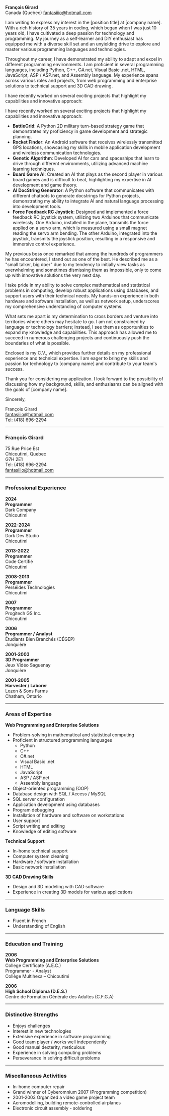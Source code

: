 **François Girard**  
Canada (Quebec)
fantasiiio@hotmail.com


I am writing to express my interest in the [position title] at [company name]. With a rich history of 35 years in coding, which began when I was just 10 years old, I have cultivated a deep passion for technology and programming. My journey as a self-learner and DIY enthusiast has equipped me with a diverse skill set and an unyielding drive to explore and master various programming languages and technologies.

Throughout my career, I have demonstrated my ability to adapt and excel in different programming environments. I am proficient in several programming languages, including Python, C++, C#.net, Visual Basic .net, HTML, JavaScript, ASP / ASP.net, and Assembly language. My experience spans across various roles and projects, from web programming and enterprise solutions to technical support and 3D CAD drawing.

I have recently worked on several exciting projects that highlight my capabilities and innovative approach:

I have recently worked on several exciting projects that highlight my capabilities and innovative approach:

-   **BattleGrid**: A Python 2D military turn-based strategy game that demonstrates my proficiency in game development and strategic planning.
-   **Rocket Finder**: An Android software that receives wirelessly transmitted GPS locations, showcasing my skills in mobile application development and wireless communication technologies.
-   **Genetic Algorithm**: Developed AI for cars and spaceships that learn to drive through different environments, utilizing advanced machine learning techniques.
-   **Board Game AI**: Created an AI that plays as the second player in various board games and is difficult to beat, highlighting my expertise in AI development and game theory.
-   **AI DocString Generator**: A Python software that communicates with different chatbots to generate docstrings for Python projects, demonstrating my ability to integrate AI and natural language processing into development tools.
-   **Force Feedback RC Joystick**: Designed and implemented a force feedback RC joystick system, utilizing two Arduinos that communicate wirelessly. One Arduino, installed in the plane, transmits the force applied on a servo arm, which is measured using a small magnet reading the servo arm bending. The other Arduino, integrated into the joystick, transmits the joystick position, resulting in a responsive and immersive control experience.

My previous boss once remarked that among the hundreds of programmers he has encountered, I stand out as one of the best. He described me as a "small talker, big doer" due to my tendency to initially view tasks as overwhelming and sometimes dismissing them as impossible, only to come up with innovative solutions the very next day.

I take pride in my ability to solve complex mathematical and statistical problems in computing, develop robust applications using databases, and support users with their technical needs. My hands-on experience in both hardware and software installation, as well as network setup, underscores my comprehensive understanding of computer systems.

What sets me apart is my determination to cross borders and venture into territories where others may hesitate to go. I am not constrained by language or technology barriers; instead, I see them as opportunities to expand my knowledge and capabilities. This approach has allowed me to succeed in numerous challenging projects and continuously push the boundaries of what is possible.

Enclosed is my C.V., which provides further details on my professional experience and technical expertise. I am eager to bring my skills and passion for technology to [company name] and contribute to your team's success.

Thank you for considering my application. I look forward to the possibility of discussing how my background, skills, and enthusiasms can be aligned with the goals of [company name].

Sincerely,

François Girard  
fantasiiio@hotmail.com  
Tel: (418) 696-2294

----------

### François Girard

75 Rue Price Est  
Chicoutimi, Quebec  
G7H 2E1  
Tel: (418) 696-2294  
fantasiiio@hotmail.com

----------

### Professional Experience

**2024**  
**Programmer**  
Dark Company  
Chicoutimi

**2022-2024**  
**Programmer**  
Dark Dev Studio  
Chicoutimi

**2013-2022**  
**Programmer**  
Code Certifié  
Chicoutimi

**2008-2013**  
**Programmer**  
Perséides Technologies  
Chicoutimi

**2007**  
**Programmer**  
Progitech GS Inc.  
Chicoutimi

**2006**  
**Programmer / Analyst**  
Étudiants Bien Branchés (CÉGEP)  
Jonquière

**2001-2003**  
**3D Programmer**  
Jeux Vidéo Saguenay  
Jonquière

**2001-2005**  
**Harvester / Laborer**  
Lozon & Sons Farms  
Chatham, Ontario

----------

### Areas of Expertise

**Web Programming and Enterprise Solutions**

-   Problem-solving in mathematical and statistical computing
-   Proficient in structured programming languages
    -   Python
    -   C++
    -   C#.net
    -   Visual Basic .net
    -   HTML
    -   JavaScript
    -   ASP / ASP.net
    -   Assembly language
-   Object-oriented programming (OOP)
-   Database design with SQL / Access / MySQL
-   SQL server configuration
-   Application development using databases
-   Program debugging
-   Installation of hardware and software on workstations
-   User support
-   Script writing and editing
-   Knowledge of editing software

**Technical Support**

-   In-home technical support
-   Computer system cleaning
-   Hardware / software installation
-   Basic network installation

**3D CAD Drawing Skills**

-   Design and 3D modeling with CAD software
-   Experience in creating 3D models for various applications

----------

### Language Skills

-   Fluent in French
-   Understanding of English

----------

### Education and Training

**2006**  
**Web Programming and Enterprise Solutions**  
College Certificate (A.E.C.)  
Programmer - Analyst  
Collège Multihexa – Chicoutimi

**2006**  
**High School Diploma (D.E.S.)**  
Centre de Formation Générale des Adultes (C.F.G.A)

----------

### Distinctive Strengths

-   Enjoys challenges
-   Interest in new technologies
-   Extensive experience in software programming
-   Good team player / works well independently
-   Good manual dexterity, meticulous
-   Experience in solving computing problems
-   Perseverance in solving difficult problems

----------

### Miscellaneous Activities

-   In-home computer repair
-   Grand winner of Cyberomnium 2007 (Programming competition)
-   2001-2003 Organized a video game project team
-   Aeromodelling, building remote-controlled airplanes
-   Electronic circuit assembly - soldering